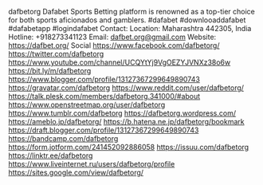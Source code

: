dafbetorg
Dafabet Sports Betting platform is renowned as a top-tier choice for both sports aficionados and gamblers.
#dafabet #downlooaddafabet #dafabetapp #logindafabet
Contact:
Location: Maharashtra 442305, India
Hotline: +918273341123
Email: dafbet.org@gmail.com
Website: https://dafbet.org/
Social
https://www.facebook.com/dafbetorg/
https://twitter.com/dafbetorg
https://www.youtube.com/channel/UCQYtYj9VgOEZYJVNXz38o6w
https://bit.ly/m/dafbetorg
https://www.blogger.com/profile/13127367299649890743
https://gravatar.com/dafbetorg
https://www.reddit.com/user/dafbetorg/
https://talk.plesk.com/members/dafbetorg.341000/#about
https://www.openstreetmap.org/user/dafbetorg
https://www.tumblr.com/dafbetorg
https://dafbetorg.wordpress.com/
https://ameblo.jp/dafbetorg/
https://b.hatena.ne.jp/dafbetorg/bookmark
https://draft.blogger.com/profile/13127367299649890743
https://bandcamp.com/dafbetorg
https://form.jotform.com/241452092886058
https://issuu.com/dafbetorg
https://linktr.ee/dafbetorg
https://www.liveinternet.ru/users/dafbetorg/profile
https://sites.google.com/view/dafbetorg/